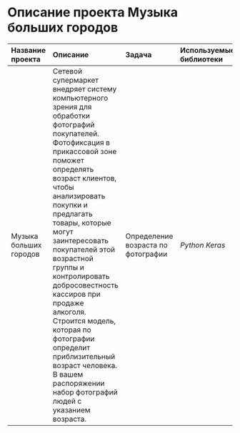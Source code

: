 # Описание проекта Музыка больших городов

| Название проекта | Описание | Задача |Используемые библиотеки | 
| :---------------------- | :---------------------- | :---------------------- | :---------------------- |
| Музыка больших городов | Сетевой супермаркет внедряет систему компьютерного зрения для обработки фотографий покупателей. Фотофиксация в прикассовой зоне поможет определять возраст клиентов, чтобы анализировать покупки и предлагать товары, которые могут заинтересовать покупателей этой возрастной группы и контролировать добросовестность кассиров при продаже алкоголя. Строится модель, которая по фотографии определит приблизительный возраст человека. В вашем распоряжении набор фотографий людей с указанием возраста. | Определение возраста по фотографии | *Python* *Keras* |
